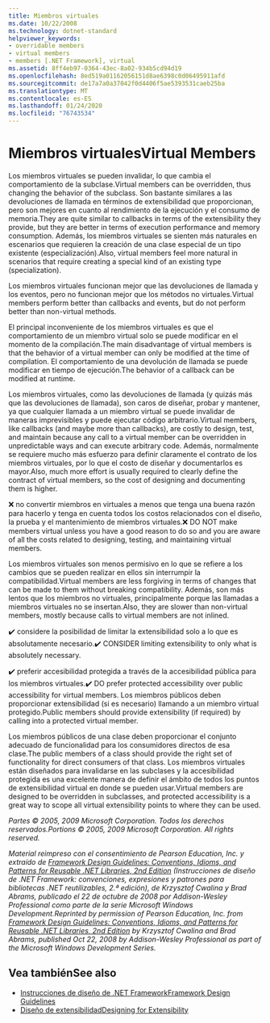 ```yaml
---
title: Miembros virtuales
ms.date: 10/22/2008
ms.technology: dotnet-standard
helpviewer_keywords:
- overridable members
- virtual members
- members [.NET Framework], virtual
ms.assetid: 8ff4eb97-0364-43ec-8a02-934b5cd94d19
ms.openlocfilehash: 8ed519a01162056151d8ae6398c0d06495911afd
ms.sourcegitcommit: de17a7a0a37042f0d4406f5ae5393531caeb25ba
ms.translationtype: MT
ms.contentlocale: es-ES
ms.lasthandoff: 01/24/2020
ms.locfileid: "76743534"
---
```

# <a name="virtual-members"></a><span data-ttu-id="ec327-102">Miembros virtuales</span><span class="sxs-lookup"><span data-stu-id="ec327-102">Virtual Members</span></span>
<span data-ttu-id="ec327-103">Los miembros virtuales se pueden invalidar, lo que cambia el comportamiento de la subclase.</span><span class="sxs-lookup"><span data-stu-id="ec327-103">Virtual members can be overridden, thus changing the behavior of the subclass.</span></span> <span data-ttu-id="ec327-104">Son bastante similares a las devoluciones de llamada en términos de extensibilidad que proporcionan, pero son mejores en cuanto al rendimiento de la ejecución y el consumo de memoria.</span><span class="sxs-lookup"><span data-stu-id="ec327-104">They are quite similar to callbacks in terms of the extensibility they provide, but they are better in terms of execution performance and memory consumption.</span></span> <span data-ttu-id="ec327-105">Además, los miembros virtuales se sienten más naturales en escenarios que requieren la creación de una clase especial de un tipo existente (especialización).</span><span class="sxs-lookup"><span data-stu-id="ec327-105">Also, virtual members feel more natural in scenarios that require creating a special kind of an existing type (specialization).</span></span>

 <span data-ttu-id="ec327-106">Los miembros virtuales funcionan mejor que las devoluciones de llamada y los eventos, pero no funcionan mejor que los métodos no virtuales.</span><span class="sxs-lookup"><span data-stu-id="ec327-106">Virtual members perform better than callbacks and events, but do not perform better than non-virtual methods.</span></span>

 <span data-ttu-id="ec327-107">El principal inconveniente de los miembros virtuales es que el comportamiento de un miembro virtual solo se puede modificar en el momento de la compilación.</span><span class="sxs-lookup"><span data-stu-id="ec327-107">The main disadvantage of virtual members is that the behavior of a virtual member can only be modified at the time of compilation.</span></span> <span data-ttu-id="ec327-108">El comportamiento de una devolución de llamada se puede modificar en tiempo de ejecución.</span><span class="sxs-lookup"><span data-stu-id="ec327-108">The behavior of a callback can be modified at runtime.</span></span>

 <span data-ttu-id="ec327-109">Los miembros virtuales, como las devoluciones de llamada (y quizás más que las devoluciones de llamada), son caros de diseñar, probar y mantener, ya que cualquier llamada a un miembro virtual se puede invalidar de maneras imprevisibles y puede ejecutar código arbitrario.</span><span class="sxs-lookup"><span data-stu-id="ec327-109">Virtual members, like callbacks (and maybe more than callbacks), are costly to design, test, and maintain because any call to a virtual member can be overridden in unpredictable ways and can execute arbitrary code.</span></span> <span data-ttu-id="ec327-110">Además, normalmente se requiere mucho más esfuerzo para definir claramente el contrato de los miembros virtuales, por lo que el costo de diseñar y documentarlos es mayor.</span><span class="sxs-lookup"><span data-stu-id="ec327-110">Also, much more effort is usually required to clearly define the contract of virtual members, so the cost of designing and documenting them is higher.</span></span>

 <span data-ttu-id="ec327-111">❌ no convertir miembros en virtuales a menos que tenga una buena razón para hacerlo y tenga en cuenta todos los costos relacionados con el diseño, la prueba y el mantenimiento de miembros virtuales.</span><span class="sxs-lookup"><span data-stu-id="ec327-111">❌ DO NOT make members virtual unless you have a good reason to do so and you are aware of all the costs related to designing, testing, and maintaining virtual members.</span></span>

 <span data-ttu-id="ec327-112">Los miembros virtuales son menos permisivo en lo que se refiere a los cambios que se pueden realizar en ellos sin interrumpir la compatibilidad.</span><span class="sxs-lookup"><span data-stu-id="ec327-112">Virtual members are less forgiving in terms of changes that can be made to them without breaking compatibility.</span></span> <span data-ttu-id="ec327-113">Además, son más lentos que los miembros no virtuales, principalmente porque las llamadas a miembros virtuales no se insertan.</span><span class="sxs-lookup"><span data-stu-id="ec327-113">Also, they are slower than non-virtual members, mostly because calls to virtual members are not inlined.</span></span>

 <span data-ttu-id="ec327-114">✔️ considere la posibilidad de limitar la extensibilidad solo a lo que es absolutamente necesario.</span><span class="sxs-lookup"><span data-stu-id="ec327-114">✔️ CONSIDER limiting extensibility to only what is absolutely necessary.</span></span>

 <span data-ttu-id="ec327-115">✔️ preferir accesibilidad protegida a través de la accesibilidad pública para los miembros virtuales.</span><span class="sxs-lookup"><span data-stu-id="ec327-115">✔️ DO prefer protected accessibility over public accessibility for virtual members.</span></span> <span data-ttu-id="ec327-116">Los miembros públicos deben proporcionar extensibilidad (si es necesario) llamando a un miembro virtual protegido.</span><span class="sxs-lookup"><span data-stu-id="ec327-116">Public members should provide extensibility (if required) by calling into a protected virtual member.</span></span>

 <span data-ttu-id="ec327-117">Los miembros públicos de una clase deben proporcionar el conjunto adecuado de funcionalidad para los consumidores directos de esa clase.</span><span class="sxs-lookup"><span data-stu-id="ec327-117">The public members of a class should provide the right set of functionality for direct consumers of that class.</span></span> <span data-ttu-id="ec327-118">Los miembros virtuales están diseñados para invalidarse en las subclases y la accesibilidad protegida es una excelente manera de definir el ámbito de todos los puntos de extensibilidad virtual en donde se pueden usar.</span><span class="sxs-lookup"><span data-stu-id="ec327-118">Virtual members are designed to be overridden in subclasses, and protected accessibility is a great way to scope all virtual extensibility points to where they can be used.</span></span>

 <span data-ttu-id="ec327-119">*Partes © 2005, 2009 Microsoft Corporation. Todos los derechos reservados.*</span><span class="sxs-lookup"><span data-stu-id="ec327-119">*Portions © 2005, 2009 Microsoft Corporation. All rights reserved.*</span></span>

 <span data-ttu-id="ec327-120">*Material reimpreso con el consentimiento de Pearson Education, Inc. y extraído de [Framework Design Guidelines: Conventions, Idioms, and Patterns for Reusable .NET Libraries, 2nd Edition](https://www.informit.com/store/framework-design-guidelines-conventions-idioms-and-9780321545619) (Instrucciones de diseño de .NET Framework: convenciones, expresiones y patrones para bibliotecas .NET reutilizables, 2.ª edición), de Krzysztof Cwalina y Brad Abrams, publicado el 22 de octubre de 2008 por Addison-Wesley Professional como parte de la serie Microsoft Windows Development.*</span><span class="sxs-lookup"><span data-stu-id="ec327-120">*Reprinted by permission of Pearson Education, Inc. from [Framework Design Guidelines: Conventions, Idioms, and Patterns for Reusable .NET Libraries, 2nd Edition](https://www.informit.com/store/framework-design-guidelines-conventions-idioms-and-9780321545619) by Krzysztof Cwalina and Brad Abrams, published Oct 22, 2008 by Addison-Wesley Professional as part of the Microsoft Windows Development Series.*</span></span>

## <a name="see-also"></a><span data-ttu-id="ec327-121">Vea también</span><span class="sxs-lookup"><span data-stu-id="ec327-121">See also</span></span>

- [<span data-ttu-id="ec327-122">Instrucciones de diseño de .NET Framework</span><span class="sxs-lookup"><span data-stu-id="ec327-122">Framework Design Guidelines</span></span>](../../../docs/standard/design-guidelines/index.md)
- [<span data-ttu-id="ec327-123">Diseño de extensibilidad</span><span class="sxs-lookup"><span data-stu-id="ec327-123">Designing for Extensibility</span></span>](../../../docs/standard/design-guidelines/designing-for-extensibility.md)
